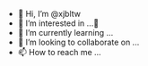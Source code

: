 - 👋 Hi, I’m @xjbltw
- 👀 I’m interested in ...🦌
- 🌱 I’m currently learning ...
- 💞️ I’m looking to collaborate on ...
- 📫 How to reach me ...

<!---
xjbltw/xjbltw is a ✨ special ✨ repository because its `README.md` (this file) appears on your GitHub profile.
You can click the Preview link to take a look at your changes.
--->
